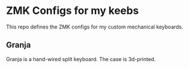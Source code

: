 # ZMK Configs for my keebs

This repo defines the ZMK configs for my custom mechanical keyboards.

## Granja

Granja is a hand-wired split keyboard. The case is 3d-printed.
